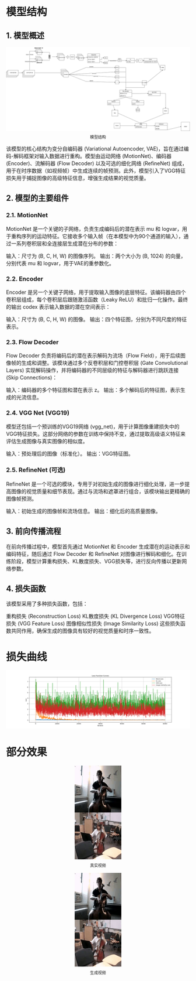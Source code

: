 # 模型结构
## 1. 模型概述
<p style="text-align:center;">
  <img src="images/model_structure.drawio.png" alt="图片描述">
  <span style="display:inline-block;width:100%;text-align:center;font-size:small;"><sub>模型结构</sub></span>
</p>
该模型的核心结构为变分自编码器 (Variational Autoencoder, VAE)，旨在通过编码-解码框架对输入数据进行重构。模型由运动网络 (MotionNet)、编码器 (Encoder)、流解码器 (Flow Decoder) 以及可选的细化网络 (RefineNet) 组成，用于在时序数据（如视频帧）中生成连续的帧预测。此外，模型引入了VGG特征损失用于捕捉图像的高级特征信息，增强生成结果的视觉质量。

## 2. 模型的主要组件
### 2.1. MotionNet
MotionNet 是一个关键的子网络，负责生成编码后的潜在表示 mu 和 logvar，用于重构序列的运动特征。它接收多个输入帧（在本模型中为90个通道的输入），通过一系列卷积层和全连接层生成潜在分布的参数：

输入：尺寸为 (B, C, H, W) 的图像序列。
输出：两个大小为 (B, 1024) 的向量，分别代表 mu 和 logvar，用于VAE的重参数化。
### 2.2. Encoder
Encoder 是另一个关键子网络，用于提取输入图像的底层特征。该编码器由四个卷积层组成，每个卷积层后跟随激活函数（Leaky ReLU）和批归一化操作。最终的输出 codex 表示输入数据的潜在空间表示：

输入：尺寸为 (B, C, H, W) 的图像。
输出：四个特征图，分别为不同尺度的特征表示。
### 2.3. Flow Decoder
Flow Decoder 负责将编码后的潜在表示解码为流场（Flow Field），用于后续图像帧的生成和调整。该模块通过多个反卷积层和门控卷积层 (Gate Convolutional Layers) 实现解码操作，并将编码器的不同层级的特征与解码器进行跳跃连接 (Skip Connections)：

输入：编码器的多个特征图和潜在表示 z。
输出：多个解码后的特征图，表示生成的光流信息。
### 2.4. VGG Net (VGG19)
模型还包括一个预训练的VGG19网络 (vgg_net)，用于计算图像重建损失中的VGG特征损失。这部分网络的参数在训练中保持不变，通过提取高级语义特征来评估生成图像与真实图像的相似度。

输入：预处理后的图像（标准化）。
输出：VGG特征图。
### 2.5. RefineNet (可选)
RefineNet 是一个可选的模块，专用于对初始生成的图像进行细化处理，进一步提高图像的视觉质量和细节表现。通过与流场和遮罩进行组合，该模块输出更精确的图像帧预测。

输入：初始生成的图像帧和流场信息。
输出：细化后的高质量图像。
## 3. 前向传播流程
在前向传播过程中，模型首先通过 MotionNet 和 Encoder 生成潜在的运动表示和编码特征，随后通过 Flow Decoder 和 RefineNet 对图像进行解码和细化。在训练阶段，模型计算重构损失、KL散度损失、VGG损失等，进行反向传播以更新网络参数。

## 4. 损失函数
该模型采用了多种损失函数，包括：

重构损失 (Reconstruction Loss)
KL散度损失 (KL Divergence Loss)
VGG特征损失 (VGG Feature Loss)
图像相似性损失 (Image Similarity Loss)
这些损失函数共同作用，确保生成的图像具有较好的视觉质量和时序一致性。

# 损失曲线
![损失曲线](images/Figure_1.png)

# 部分效果
<p style="text-align:center;">
  <img src="images/085000_gt.gif" alt="GIF 描述">
  <span style="display:inline-block;width:100%;text-align:center;font-size:small;"><sub>真实视频</sub></span>
</p>
<p style="text-align:center;">
  <img src="images/085000_sample.gif" alt="GIF 描述">
  <span style="display:inline-block;width:100%;text-align:center;font-size:small;"><sub>生成视频</sub></span>
</p>  <br>

